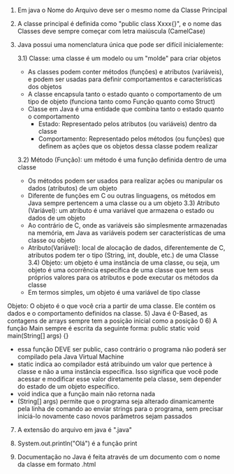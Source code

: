 1) Em java o Nome do Arquivo deve ser o mesmo nome da Classe Principal
2) A classe principal é definida como "public class Xxxx{}", e o nome das Classes deve sempre começar com letra maiúscula (CamelCase)
3) Java possui uma nomenclatura única que pode ser difícil inicialemente:

   3.1) Classe: uma classe é um modelo ou um "molde" para criar objetos
   - As classes podem conter métodos (funções) e atributos (variáveis), e podem ser usadas para definir comportamentos e características dos objetos
   - A classe encapsula tanto o estado quanto o comportamento de um tipo de objeto (funciona tanto como Função quanto como Struct)
   - Classe em Java é uma entidade que combina tanto o estado quanto o comportamento
     - Estado: Representado pelos atributos (ou variáveis) dentro da classe
     - Comportamento: Representado pelos métodos (ou funções) que definem as ações que os objetos dessa classe podem realizar

   3.2) Método (Função): um método é uma função definida dentro de uma classe
   - Os métodos podem ser usados para realizar ações ou manipular os dados (atributos) de um objeto
   - Diferente de funções em C ou outras linguagens, os métodos em Java sempre pertencem a uma classe ou a um objeto
   3.3) Atributo (Variável): um atributo é uma variável que armazena o estado ou dados de um objeto
   - Ao contrário de C, onde as variáveis são simplesmente armazenadas na memória, em Java as variáveis podem ser características de uma classe ou objeto
   - Atributo(Variável): local de alocação de dados, diferentemente de C, atributos podem ter o tipo (String, int, double, etc.) de uma Classe 
   3.4) Objeto: um objeto é uma instância de uma classe, ou seja, um objeto é uma ocorrência específica de uma classe que tem seus próprios valores para os atributos e pode executar os métodos da classe
   - Em termos simples, um objeto é uma variável de tipo classe

Objeto: O objeto é o que você cria a partir de uma classe. Ele contém os dados e o comportamento definidos na classe.
5) Java é 0-Based, as contagens de arrays sempre tem a posição inicial como a posição 0
6) A função Main sempre é escrita da seguinte forma: public static void main(String[] args) {}
   - essa função DEVE ser public, caso contrário o programa não poderá ser compilado pela Java Virtual Machine
   - static indica ao compilador está atribuindo um valor que pertence à classe e não a uma instância específica. Isso significa que você pode acessar e modificar esse valor diretamente pela classe, sem depender do estado de um objeto específico.
   - void indica que a função main não retorna nada
   - (String[] args) permite que o programa seja alterado dinamicamente pela linha de comando ao enviar strings para o programa, sem precisar iniciá-lo novamente caso novos parâmetros sejam passados
7) A extensão do arquivo em java é ".java"

8) System.out.println("Olá") é a função print
9) Documentação no Java é feita através de um documento com o nome da classe em formato .html
